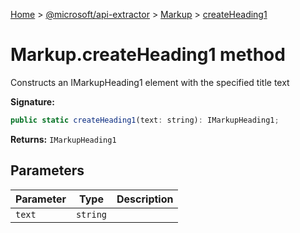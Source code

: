 [Home](./index) &gt; [@microsoft/api-extractor](api-extractor.md) &gt; [Markup](api-extractor.markup.md) &gt; [createHeading1](api-extractor.markup.createheading1.md)

# Markup.createHeading1 method

Constructs an IMarkupHeading1 element with the specified title text

**Signature:**
```javascript
public static createHeading1(text: string): IMarkupHeading1;
```
**Returns:** `IMarkupHeading1`

## Parameters

|  Parameter | Type | Description |
|  --- | --- | --- |
|  `text` | `string` |  |

